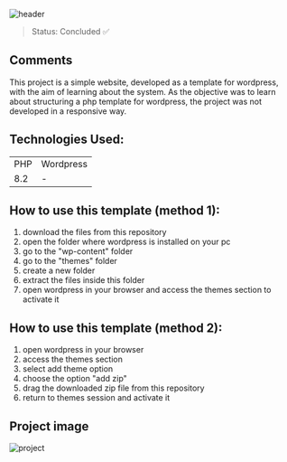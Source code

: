 ![header](https://user-images.githubusercontent.com/123844821/232573264-ab713e79-b384-45c2-ad97-047cd8542c35.png)

> Status: Concluded ✅

## Comments

This project is a simple website, developed as a template for wordpress, with the aim of learning about the system. As the objective was to learn about structuring a php template for wordpress, the project was not developed in a responsive way.

## Technologies Used:

<table>
  <tr>
    <td>PHP</td>
    <td>Wordpress</td>
  </tr>
  <tr>
    <td>8.2</td>
    <td> - </td>
  </tr>
</table>


## How to use this template (method 1):
1) download the files from this repository
2) open the folder where wordpress is installed on your pc
3) go to the "wp-content" folder
4) go to the "themes" folder
5) create a new folder
6) extract the files inside this folder
7) open wordpress in your browser and access the themes section to activate it

## How to use this template (method 2):
1) open wordpress in your browser
2) access the themes section
3) select add theme option
4) choose the option "add zip"
5) drag the downloaded zip file from this repository
6) return to themes session and activate it


## Project image
![project](https://user-images.githubusercontent.com/123844821/232573256-8d24c6ae-ed83-4508-ae70-d4aa2201e8d4.png)

